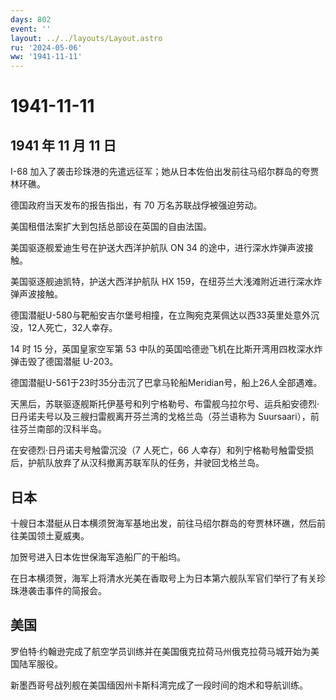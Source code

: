 ```yaml
---
days: 802
event: ''
layout: ../../layouts/Layout.astro
ru: '2024-05-06'
ww: '1941-11-11'
---
```


# 1941-11-11

## 1941 年 11 月 11 日

I-68
加入了袭击珍珠港的先遣远征军；她从日本佐伯出发前往马绍尔群岛的夸贾林环礁。

德国政府当天发布的报告指出，有 70 万名苏联战俘被强迫劳动。

美国租借法案扩大到包括总部设在英国的自由法国。

美国驱逐舰爱迪生号在护送大西洋护航队 ON 34
的途中，进行深水炸弹声波接触。

美国驱逐舰迪凯特，护送大西洋护航队 HX
159，在纽芬兰大浅滩附近进行深水炸弹声波接触。

德国潜艇U-580与靶船安吉尔堡号相撞，在立陶宛克莱佩达以西33英里处意外沉没，12人死亡，32人幸存。

14 时 15 分，英国皇家空军第 53
中队的英国哈德逊飞机在比斯开湾用四枚深水炸弹击毁了德国潜艇 U-203。

德国潜艇U-561于23时35分击沉了巴拿马轮船Meridian号，船上26人全部遇难。

天黑后，苏联驱逐舰斯托伊基号和列宁格勒号、布雷舰乌拉尔号、运兵船安德烈·日丹诺夫号以及三艘扫雷舰离开芬兰湾的戈格兰岛（芬兰语称为
Suursaari），前往芬兰南部的汉科半岛。

在安德烈·日丹诺夫号触雷沉没（7 人死亡，66
人幸存）和列宁格勒号触雷受损后，护航队放弃了从汉科撤离苏联军队的任务，并驶回戈格兰岛。

## 日本

十艘日本潜艇从日本横须贺海军基地出发，前往马绍尔群岛的夸贾林环礁，然后前往美国领土夏威夷。

加贺号进入日本佐世保海军造船厂的干船坞。

在日本横须贺，海军上将清水光美在香取号上为日本第六舰队军官们举行了有关珍珠港袭击事件的简报会。

## 美国

罗伯特·约翰逊完成了航空学员训练并在美国俄克拉荷马州俄克拉荷马城开始为美国陆军服役。

新墨西哥号战列舰在美国缅因州卡斯科湾完成了一段时间的炮术和导航训练。